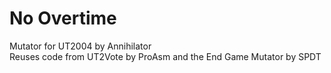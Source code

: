 # No Overtime 
Mutator for UT2004 by Annihilator  
Reuses code from UT2Vote by ProAsm and the End Game Mutator by SPDT
